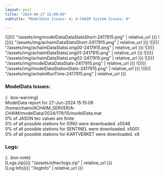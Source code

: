 ```yaml
---
layout: post
title: "2024-06-27 15:00:00"
subtitle: "ModelData Issues: 4; A-CHAIM System Issues: 0"

---
```


![]({{ "/assets/img/modelDataDataStatsShort-2417915.png" | relative_url }})
![]({{ "/assets/img/achaimDataStatsShort-2417915.png" | relative_url }})
![]({{ "/assets/img/achaimDataStatsLong00-2417915.png" | relative_url }})
![]({{ "/assets/img/achaimDataStatsLong01-2417915.png" | relative_url }})
![]({{ "/assets/img/achaimDataStatsLong02-2417915.png" | relative_url }})
![]({{ "/assets/img/modelDataDataStats-2417915.png" | relative_url }})
![]({{ "/assets/img/modelDataStationStats-2417915.png" | relative_url }})
![]({{ "/assets/img/achaimRunTime-2417915.png" | relative_url }})


### ModelData Issues:  
  
{: .box-warning}  
 ModelData report for 27-Jun-2024 15:15:09   
 /home/chaim/ACHAIM_SERVER/A-CHAIM/modelData/2024/179/15/modelData.mat   
 0% of JASON tec values are finite   
 0% of all possible stations for IONO were downloaded. x5546   
 0% of all possible stations for SENTINEL were downloaded. x5001   
 0% of all possible stations for KARTVERKET were downloaded. x8   
  


### Logs:  
  
{: .box-note}  
[Logs.zip]({{ "/assets/other/logs.zip" | relative_url }})  
[Log Info]({{ "/logInfo" | relative_url }})  
